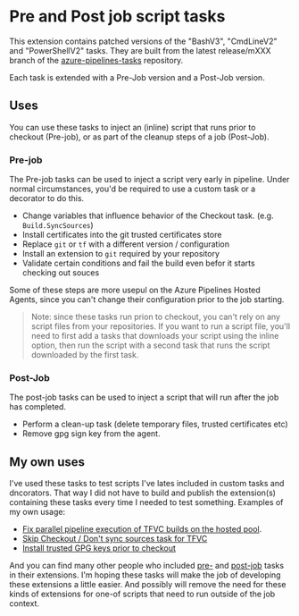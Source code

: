 # Pre and Post job script tasks

This extension contains patched versions of the "BashV3", "CmdLineV2" and "PowerShellV2" tasks. They are built from the latest release/mXXX branch of the [azure-pipelines-tasks](https://github.com/Microsoft/azure-pipelines-tasks) repository.

Each task is extended with a Pre-Job version and a Post-Job version.

## Uses

You can use these tasks to inject an (inline) script that runs prior to checkout (Pre-job), or as part of the cleanup steps of a job (Post-Job).

### Pre-job

The Pre-job tasks can be used to inject a script very early in pipeline. Under normal circumstances, you'd be required to use a custom task or a decorator to do this. 

 * Change variables that influence behavior of the Checkout task. (e.g. `Build.SyncSources`)
 * Install certificates into the git trusted certificates store
 * Replace `git` or `tf` with a different version / configuration 
 * Install an extension to `git` required by your repository
 * Validate certain conditions and fail the build even befor it starts checking out souces

Some of these steps are more usepul on the Azure Pipelines Hosted Agents, since you can't change their configuration prior to the job starting.

> Note: since these tasks run prion to checkout, you can't rely on any script files from your repositories. If you want to run a script file, you'll need to first add a tasks that downloads your script using the inline option, then run the script with a second task that runs the script downloaded by the first task.

### Post-Job

The post-job tasks can be used to inject a script that will run after the job has completed.

 * Perform a clean-up task (delete temporary files, trusted certificates etc)
 * Remove gpg sign key from the agent.

## My own uses

I've used these tasks to test scripts I've lates included in custom tasks and dncorators. That way I did not have to build and publish the extension(s) containing these tasks every time I needed to test something. Examples of my own usage:

 * [Fix parallel pipeline execution of TFVC builds on the hosted pool](https://jessehouwing.net/azure-pipelines-fixing-massive-parallel-builds-with-tfvc/).
 * [Skip Checkout / Don't sync sources task for TFVC](https://github.com/jessehouwing/azure-pipelines-tfvc-tasks/tree/main/tf-vc-dontsync/v2)
 * [Install trusted GPG keys prior to checkout](https://github.com/XpiritBV/azure-pipelines-verify-signed-decorator/blob/main/verify-signed-decorator.yml)

And you can find many other people who included [pre-](https://github.com/search?q=prejobexecution+filename%3Atask.json&type=Code&ref=advsearch&l=&l=) and [post-job](https://github.com/search?q=postjobexecution+filename%3Atask.json&type=Code&ref=advsearch&l=&l=) tasks in their extensions. I'm hoping these tasks will make the job of developing these extensions a little easier. And possibly will remove the need for these kinds of extensions for one-of scripts that need to run outside of the job context.
